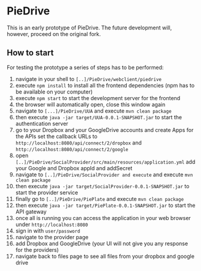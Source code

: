 # PieDrive

This is an early prototype of PieDrive. The future development will, however, proceed on the original fork.

## How to start
For testing the prototype a series of steps has to be performed:
1. navigate in your shell to `[..]/PieDrive/webclient/piedrive`
3. execute `npm install` to install all the frontend dependencies (npm has to be available on your computer)
2. execute `npm start` to start the development server for the frontend
3. the browser will automatically open, close this window again
4. navigate to `[...]/PieDrive/UUA` and execute `mvn clean package`
5. then execute `java -jar target/UUA-0.0.1-SNAPSHOT.jar` to start the authentication server
6. go to your Dropbox and your GoogleDrive accounts and create Apps for the APIs set the callback URLs to `http://localhost:8080/api/connect/2/dropbox` and `http://localhost:8080/api/connect/2/google`
7. open `[..]/PieDrive/SocialProvider/src/main/resources/application.yml` add your Google and Dropbox appId and addSecret
8. navigate to `[..]/PieDrive/SocialProvider and execute` and execute `mvn clean package`
9. then execute `java -jar target/SocialProvider-0.0.1-SNAPSHOT.jar` to start the provider service
10. finally go to `[..]/PieDrive/PiePlate` and execute `mvn clean package`
11. then execute `java -jar target/PiePlate-0.0.1-SNAPSHOT.jar`  to start the API gateway
12. once all is running you can access the application in your web browser under `http://localhost:8080`
13. sign in with `user/password`
14. navigate to the provider page
15. add Dropbox and GoogleDrive (your UI will not give you any response for the providers)
16. navigate back to files page to see all files from your dropbox and google drive
